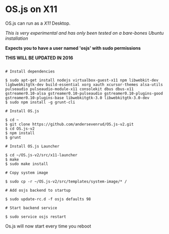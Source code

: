 # OS.js on X11

OS.js can run as a *X11* Desktop.

*This is very experimental and has only been tested on a bare-bones Ubuntu installation*

**Expects you to have a user named 'osjs' with sudo permissions**

**THIS WILL BE UPDATED IN 2016**

```

# Install dependencies

$ sudo apt-get install nodejs virtualbox-guest-x11 npm libwebkit-dev ligbwebkitgtk-dev build-essential xorg xauth xcursor-themes alsa-utils pulseaudio pulseaudio-module-x11 consolekit dbus dbus-x11 gstreamer0.10-alsa gstreamer0.10-pulseaudio gstreamer0.10-plugins-good gstreamer0.10-plugins-base libwebkitgtk-3.0 libwebkitgtk-3.0-dev
$ sudo npm install -g grunt-cli

# Install OS.js

$ cd ~
$ git clone https://github.com/andersevenrud/OS.js-v2.git
$ cd OS.js-v2
$ npm install
$ grunt

# Install OS.js Launcher

$ cd ~/OS.js-v2/src/x11-launcher
$ make
$ sudo make install

# Copy system image

$ sudo cp -r ~/OS.js-v2/src/templates/system-image/* /

# Add osjs backend to startup

$ sudo update-rc.d -f osjs defaults 98

# Start backend service

$ sudo service osjs restart

```

Os.js will now start every time you reboot
